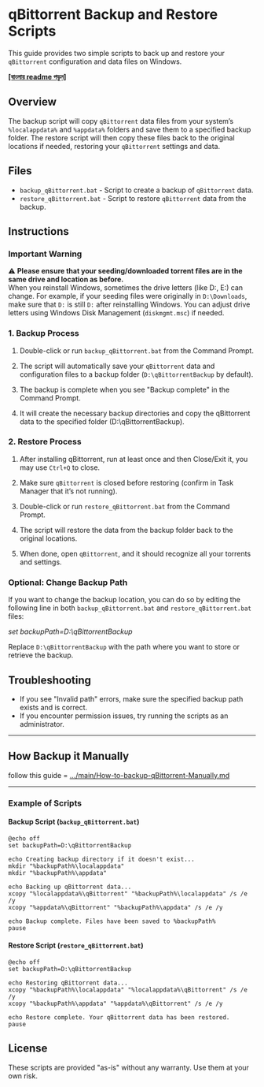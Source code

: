 # qBittorrent Backup and Restore Scripts

This guide provides two simple scripts to back up and restore your `qBittorrent` configuration and data files on Windows.

**[[বাংলায় readme পড়ুন]](https://github.com/almahmudbd/qBittorrentBackup/blob/main/README-bn.md)**

## Overview

The backup script will copy `qBittorrent` data files from your system’s `%localappdata%` and `%appdata%` folders and save them to a specified backup folder. The restore script will then copy these files back to the original locations if needed, restoring your `qBittorrent` settings and data.

## Files

- `backup_qBittorrent.bat` - Script to create a backup of `qBittorrent` data.
- `restore_qBittorrent.bat` - Script to restore `qBittorrent` data from the backup.

## Instructions

### Important Warning

⚠️ **Please ensure that your seeding/downloaded torrent files are in the same drive and location as before.**  
When you reinstall Windows, sometimes the drive letters (like D:, E:) can change. For example, if your seeding files were originally in `D:\Downloads`, make sure that `D:` is still `D:` after reinstalling Windows. You can adjust drive letters using Windows Disk Management (`diskmgmt.msc`) if needed.

### 1. Backup Process

1. Double-click or run `backup_qBittorrent.bat` from the Command Prompt.
   
2. The script will automatically save your `qBittorrent` data and configuration files to a backup folder (`D:\qBittorrentBackup` by default).

3. The backup is complete when you see "Backup complete" in the Command Prompt.
   
4. It will create the necessary backup directories and copy the qBittorrent data to the specified folder (D:\qBittorrentBackup). 

### 2. Restore Process

1. After installing qBittorrent, run at least once and then Close/Exit it, you may use `Ctrl+Q` to close.

2. Make sure `qBittorrent` is closed before restoring (confirm in Task Manager that it’s not running).

3. Double-click or run `restore_qBittorrent.bat` from the Command Prompt.

4. The script will restore the data from the backup folder back to the original locations.

5. When done, open `qBittorrent`, and it should recognize all your torrents and settings.

### Optional: Change Backup Path

If you want to change the backup location, you can do so by editing the following line in both `backup_qBittorrent.bat` and `restore_qBittorrent.bat` files:

*set backupPath=D:\qBittorrentBackup*

Replace `D:\qBittorrentBackup` with the path where you want to store or retrieve the backup.

## Troubleshooting

- If you see "Invalid path" errors, make sure the specified backup path exists and is correct.
- If you encounter permission issues, try running the scripts as an administrator.

---
## How Backup it Manually
follow this guide = [.../main/How-to-backup-qBittorrent-Manually.md](https://github.com/almahmudbd/qBittorrentBackup/blob/main/How-to-backup-qBittorrent-Manually.md)

---

### Example of Scripts

#### Backup Script (`backup_qBittorrent.bat`)

```batch
@echo off
set backupPath=D:\qBittorrentBackup

echo Creating backup directory if it doesn't exist...
mkdir "%backupPath%\localappdata"
mkdir "%backupPath%\appdata"

echo Backing up qBittorrent data...
xcopy "%localappdata%\qBittorrent" "%backupPath%\localappdata" /s /e /y
xcopy "%appdata%\qBittorrent" "%backupPath%\appdata" /s /e /y

echo Backup complete. Files have been saved to %backupPath%
pause
```

#### Restore Script (`restore_qBittorrent.bat`)

```batch
@echo off
set backupPath=D:\qBittorrentBackup

echo Restoring qBittorrent data...
xcopy "%backupPath%\localappdata" "%localappdata%\qBittorrent" /s /e /y
xcopy "%backupPath%\appdata" "%appdata%\qBittorrent" /s /e /y

echo Restore complete. Your qBittorrent data has been restored.
pause
```

## License

These scripts are provided "as-is" without any warranty. Use them at your own risk.
